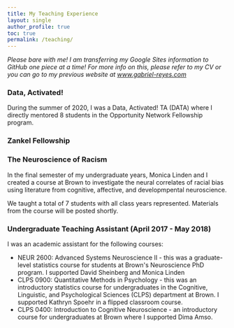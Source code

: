 ```yaml
---
title: My Teaching Experience
layout: single
author_profile: true
toc: true
permalink: /teaching/
---
```


*Please bare with me! I am transferring my Google Sites information to GitHub one piece at a time! For more info on this, please refer to my CV or you can go to my previous website at www.gabriel-reyes.com*

### Data, Activated! 

During the summer of 2020, I was a Data, Activated! TA (DATA) where I directly mentored 8 students in the Opportunity Network Fellowship program. 

### Zankel Fellowship 

### The Neuroscience of Racism 

In the final semester of my undergraduate years, Monica Linden and I created a course at Brown to investigate the neural correlates of racial bias using literature from cognitive, affective, and developmpental neuroscience. 

We taught a total of 7 students with all class years represented. Materials from the course will be posted shortly. 

### Undergraduate Teaching Assistant (April 2017 - May 2018)
I was an academic assistant for the following courses:
* NEUR 2600: Advanced Systems Neuroscience II - this was a graduate-level statistics course for students at Brown's Neuroscience PhD program. I supported David Sheinberg and Monica Linden 
* CLPS 0900: Quantitative Methods in Psychology - this was an introductory statistics course for undergraduates in the Cognitive, Linguistic, and Psychological Sciences (CLPS) department at Brown. I supported Kathryn Spoehr in a flipped classroom course. 
* CLPS 0400: Introduction to Cognitive Neuroscience - an introductory course for undergraduates at Brown where I supported Dima Amso. 
